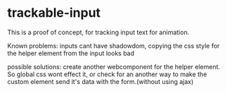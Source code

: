 # trackable-input

This is a proof of concept, for tracking input text for animation.

Known problems:
    inputs cant have shadowdom,
    copying the css style for the helper element from the input looks bad

possible solutions:
    create another webcomponent for the helper element. So global css wont effect it, or check for an another way to make the custom element send it's data with the form.(without using ajax)